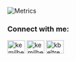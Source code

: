 ![Metrics](https://metrics.lecoq.io/kemilbeltre?template=classic&base.activity=0&base.community=0&base.repositories=0&base.metadata=0&languages=1&isocalendar=1&isocalendar.duration=half-year&languages.ignored=html%2C%20css%2C%20sass%2C%20scss%2C%20ejs%2C%20shell&languages.limit=8&languages.colors=github&languages.details=bytes-sizes&languages.threshold=0%25&config.timezone=Europe%2FLondon)


<h3 align="left">Connect with me:</h3>
<p align="left">
<a href="https://twitter.com/kemilbeltre" target="blank"><img align="center" src="https://cdn.jsdelivr.net/npm/simple-icons@3.0.1/icons/twitter.svg" alt="kemilbeltre" height="30" width="40" /></a>
<a href="https://stackoverflow.com/users/kemilbeltre" target="blank"><img align="center" src="https://cdn.jsdelivr.net/npm/simple-icons@3.0.1/icons/stackoverflow.svg" alt="kemilbeltre" height="30" width="40" /></a>
<!-- <a href="https://instagram.com/kemilbeltre" target="blank"><img align="center" src="https://cdn.jsdelivr.net/npm/simple-icons@3.0.1/icons/instagram.svg" alt="kemilbeltre" height="30" width="40" /></a>
<a href="https://dev.to/kemilbeltre" target="blank"><img align="center" src="https://cdn.jsdelivr.net/npm/simple-icons@3.0.1/icons/dev-dot-to.svg" alt="kemilbeltre" height="30" width="40" /></a>
<a href="https://codepen.io/kemilbeltre" target="blank"><img align="center" src="https://cdn.jsdelivr.net/npm/simple-icons@3.0.1/icons/codepen.svg" alt="kemilbeltre" height="30" width="40" /></a> -->
<a href="https://www.leetcode.com/kbeltre" target="blank"><img align="center" src="https://cdn.jsdelivr.net/npm/simple-icons@3.0.1/icons/leetcode.svg" alt="kbeltre" height="30" width="40" /></a>  
</p>
